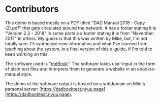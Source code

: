 # Contributors

This demo is based mostly on a PDF titled "DAD Manual 2018 - Copy (2).pdf" that gets circulated around the network. It has a footer stating it is "Version 2.2 - 2018" in some parts a a footer stating it is from "November 2017" in others. My *guess* is that this was written by Mike, but, I'm not totally sure. I'll synthesize new information and what I've learned from teaching about the system, in a final version of this e-guide, if I'm told to keep working on this.

The software used is "[mdBook](https://github.com/rust-lang/mdBook)". The software takes user input in the form of plain text files and interprets them to generate a website in an ebook/e-manual style.

The demo of the software output is hosted on a subdomain on Milo's personal server: [https://dadbooktest.nyuu.page](https://dadbooktest.nyuu.page).


